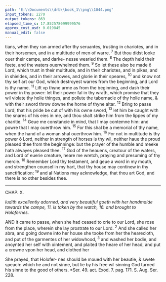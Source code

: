 ```yaml
---
path: "E:\\Documents\\drb\\book_1\\png\\1044.png"
input_tokens: 2270
output_tokens: 869
elapsed_time_s: 17.852578099999576
approx_cost_usd: 0.019845
manual_edit: false
---
```

tians, when they ran armed after thy seruantes, trusting in chariotes, and in their horsemen, and in a multitude of men of warre. <sup>7</sup> But thou didst looke ouer their campe, and darke- nesse wearied them. <sup>8</sup> The depth held their feete, and the waters ouerwhelmed them. <sup>9</sup> So let these also be made ô Lord, which trust in their multitude, and in their chariotes, and in pikes, and in shieldes, and in their arrowes, and glorie in their speares, <sup>10</sup> and know not thy self art our God, which destroyest warres from the beginning, and Lord is thy name. <sup>11</sup> Lift vp thyne arme as from the beginning, and dash their power in thy power: let their power fal in thy wrath, which promise that they wil violate thy holie thinges, and pollute the tabernacle of thy holie name, & with their sword throw downe the horne of thyne altar. <sup>12</sup> Bring to passe Lord, that his pride be cut of with his owne sword, <sup>13</sup> let him be caught with the snares of his eies in me, and thou shalt strike him from the lippes of my charitie. <sup>14</sup> Geue me constancie in mind, that I may contemne him: and powre that I may ouerthrow him. <sup>15</sup> For this shal be a memorial of thy name, when the hand of a woman shal ouerthrow him. <sup>16</sup> For not in multitude is thy power ô Lord, neither in strength of horses is thy wil, neither haue the proud pleased thee from the beginninge: but the prayer of the humble and meeke hath alwayes pleased thee. <sup>17</sup> God of the heauens, creatour of the waters, and Lord of euerie creature, heare me wretch, praying and presuming of thy mercie. <sup>18</sup> Remember Lord thy testament, and geue a word in my mouth, and strengthen counsel in my hart, that thy house may continew in thy sanctification: <sup>19</sup> and al Nations may acknowledge, that thou art God, and there is no other besides thee.

<hr>

CHAP. X.

*Iudith excellently adorned, and very beautiful goeth with her handmaide towards the campe, 11. is taken by the watch, 16. and brought to Holofernes.*

AND it came to passe, when she had ceased to crie to our Lord, she rose from the place, wherein she lay prostrate to our Lord. <sup>2</sup> And she called her abra, and going downe into her house she tooke from her the hearecloth, and put of the garmentes of her widowhood, <sup>3</sup> and washed her bodie, and anoynted her self with ointement, and plaited the heare of her head, and put a crowne vpon her head, and clothed her

[^1]: for diuers'euil circumstances the fact was reproued by Iacob. *Gen. 34. & 49.*

<aside>She prayed, that Holofer- nes should be moued with her beautie, & swete speach: which he and not sinne, but lie by his free wil sinning God turned his sinne to the good of others. *Ser. 49. act. Exod. 7. pag. 171. S. Aug. Ser. 228.</aside>